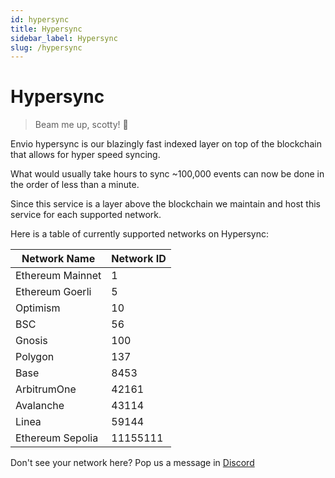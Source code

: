 ```yaml
---
id: hypersync
title: Hypersync
sidebar_label: Hypersync
slug: /hypersync
---
```


# Hypersync

> Beam me up, scotty! 🖖

Envio hypersync is our blazingly fast indexed layer on top of the blockchain that allows for hyper speed syncing.

What would usually take hours to sync ~100,000 events can now be done in the order of less than a minute.

Since this service is a layer above the blockchain we maintain and host this service for each supported network.

Here is a table of currently supported networks on Hypersync:

| Network Name     | Network ID |
| ---------------- | ---------- |
| Ethereum Mainnet | 1          |
| Ethereum Goerli  | 5          |
| Optimism         | 10         |
| BSC              | 56         |
| Gnosis           | 100        |
| Polygon          | 137        |
| Base             | 8453       |
| ArbitrumOne      | 42161      |
| Avalanche        | 43114      |
| Linea            | 59144      |
| Ethereum Sepolia  | 11155111   |

Don't see your network here? Pop us a message in [Discord](https://discord.gg/Q9qt8gZ2fX)
